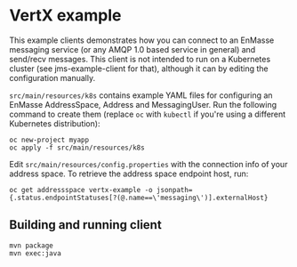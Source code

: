 # VertX example

This example clients demonstrates how you can connect to an EnMasse messaging service (or any
AMQP 1.0 based service in general) and send/recv messages. This client is not intended to run on
a Kubernetes cluster (see jms-example-client for that), although it can by editing the configuration
manually.

`src/main/resources/k8s` contains example YAML files for configuring an EnMasse AddressSpace,
Address and MessagingUser. Run the following command to create them (replace `oc` with `kubectl` if
you're using a different Kubernetes distribution):

```
oc new-project myapp
oc apply -f src/main/resources/k8s
```

Edit `src/main/resources/config.properties` with the connection info of your address space. To
retrieve the address space endpoint host, run:

```
oc get addressspace vertx-example -o jsonpath={.status.endpointStatuses[?(@.name==\'messaging\')].externalHost}
```

## Building and running client

```
mvn package
mvn exec:java
```
